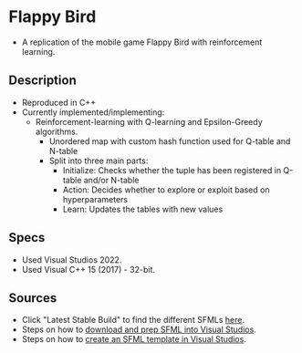 # Flappy Bird
- A replication of the mobile game Flappy Bird with reinforcement learning.

## Description
- Reproduced in C++
- Currently implemented/implementing:
   - Reinforcement-learning with Q-learning and Epsilon-Greedy algorithms.
      - Unordered map with custom hash function used for Q-table and N-table
      - Split into three main parts:
         - Initialize: Checks whether the tuple has been registered in Q-table and/or N-table
         - Action: Decides whether to explore or exploit based on hyperparameters
         - Learn: Updates the tables with new values

## Specs
- Used Visual Studios 2022.
- Used Visual C++ 15 (2017) - 32-bit.

## Sources
- Click "Latest Stable Build" to find the different SFMLs [here](https://www.sfml-dev.org/download.php).
- Steps on how to [download and prep SFML into Visual Studios](http://gamecodeschool.com/sfml/setting-up-visual-studio-and-sfml-development-environment/).
- Steps on how to [create an SFML template in Visual Studios](http://gamecodeschool.com/sfml/building-your-first-sfml-game-project/).


